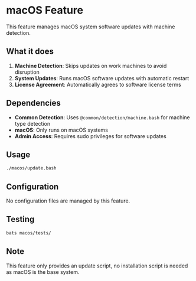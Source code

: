 # macOS Feature

This feature manages macOS system software updates with machine detection.

## What it does

1. **Machine Detection**: Skips updates on work machines to avoid disruption
2. **System Updates**: Runs macOS software updates with automatic restart
3. **License Agreement**: Automatically agrees to software license terms

## Dependencies

- **Common Detection**: Uses `@common/detection/machine.bash` for machine type detection
- **macOS**: Only runs on macOS systems
- **Admin Access**: Requires sudo privileges for software updates

## Usage

```bash
./macos/update.bash
```

## Configuration

No configuration files are managed by this feature.

## Testing

```bash
bats macos/tests/
```

## Note

This feature only provides an update script, no installation script is needed as macOS is the base system.

